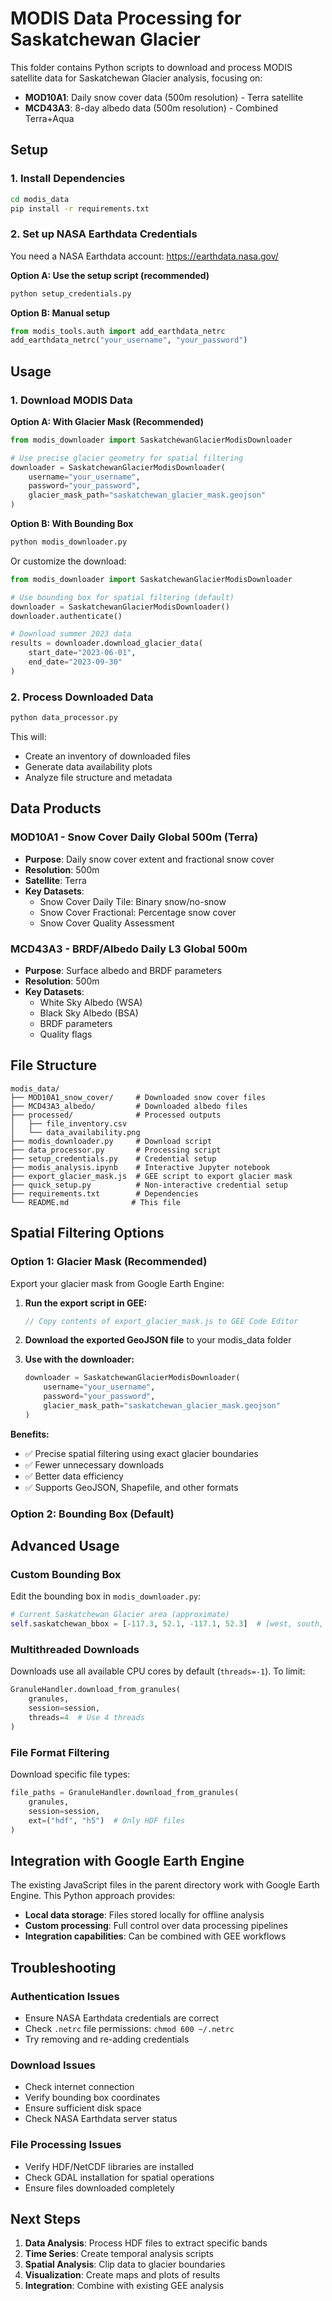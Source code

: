 # MODIS Data Processing for Saskatchewan Glacier

This folder contains Python scripts to download and process MODIS satellite data for Saskatchewan Glacier analysis, focusing on:

- **MOD10A1**: Daily snow cover data (500m resolution) - Terra satellite
- **MCD43A3**: 8-day albedo data (500m resolution) - Combined Terra+Aqua

## Setup

### 1. Install Dependencies

```bash
cd modis_data
pip install -r requirements.txt
```

### 2. Set up NASA Earthdata Credentials

You need a NASA Earthdata account: https://earthdata.nasa.gov/

**Option A: Use the setup script (recommended)**
```bash
python setup_credentials.py
```

**Option B: Manual setup**
```python
from modis_tools.auth import add_earthdata_netrc
add_earthdata_netrc("your_username", "your_password")
```

## Usage

### 1. Download MODIS Data

**Option A: With Glacier Mask (Recommended)**
```python
from modis_downloader import SaskatchewanGlacierModisDownloader

# Use precise glacier geometry for spatial filtering
downloader = SaskatchewanGlacierModisDownloader(
    username="your_username",
    password="your_password", 
    glacier_mask_path="saskatchewan_glacier_mask.geojson"
)
```

**Option B: With Bounding Box**
```bash
python modis_downloader.py
```

Or customize the download:

```python
from modis_downloader import SaskatchewanGlacierModisDownloader

# Use bounding box for spatial filtering (default)
downloader = SaskatchewanGlacierModisDownloader()
downloader.authenticate()

# Download summer 2023 data
results = downloader.download_glacier_data(
    start_date="2023-06-01",
    end_date="2023-09-30"
)
```

### 2. Process Downloaded Data

```bash
python data_processor.py
```

This will:
- Create an inventory of downloaded files
- Generate data availability plots
- Analyze file structure and metadata

## Data Products

### MOD10A1 - Snow Cover Daily Global 500m (Terra)

- **Purpose**: Daily snow cover extent and fractional snow cover
- **Resolution**: 500m
- **Satellite**: Terra
- **Key Datasets**:
  - Snow Cover Daily Tile: Binary snow/no-snow
  - Snow Cover Fractional: Percentage snow cover
  - Snow Cover Quality Assessment

### MCD43A3 - BRDF/Albedo Daily L3 Global 500m

- **Purpose**: Surface albedo and BRDF parameters
- **Resolution**: 500m
- **Key Datasets**:
  - White Sky Albedo (WSA)
  - Black Sky Albedo (BSA)
  - BRDF parameters
  - Quality flags

## File Structure

```
modis_data/
├── MOD10A1_snow_cover/     # Downloaded snow cover files
├── MCD43A3_albedo/         # Downloaded albedo files
├── processed/              # Processed outputs
│   ├── file_inventory.csv
│   └── data_availability.png
├── modis_downloader.py     # Download script
├── data_processor.py       # Processing script
├── setup_credentials.py    # Credential setup
├── modis_analysis.ipynb    # Interactive Jupyter notebook
├── export_glacier_mask.js  # GEE script to export glacier mask
├── quick_setup.py          # Non-interactive credential setup
├── requirements.txt        # Dependencies
└── README.md              # This file
```

## Spatial Filtering Options

### Option 1: Glacier Mask (Recommended)

Export your glacier mask from Google Earth Engine:

1. **Run the export script in GEE:**
   ```javascript
   // Copy contents of export_glacier_mask.js to GEE Code Editor
   ```

2. **Download the exported GeoJSON file** to your modis_data folder

3. **Use with the downloader:**
   ```python
   downloader = SaskatchewanGlacierModisDownloader(
       username="your_username",
       password="your_password",
       glacier_mask_path="saskatchewan_glacier_mask.geojson"
   )
   ```

**Benefits:**
- ✅ Precise spatial filtering using exact glacier boundaries
- ✅ Fewer unnecessary downloads
- ✅ Better data efficiency
- ✅ Supports GeoJSON, Shapefile, and other formats

### Option 2: Bounding Box (Default)

## Advanced Usage

### Custom Bounding Box

Edit the bounding box in `modis_downloader.py`:

```python
# Current Saskatchewan Glacier area (approximate)
self.saskatchewan_bbox = [-117.3, 52.1, -117.1, 52.3]  # [west, south, east, north]
```

### Multithreaded Downloads

Downloads use all available CPU cores by default (`threads=-1`). To limit:

```python
GranuleHandler.download_from_granules(
    granules, 
    session=session, 
    threads=4  # Use 4 threads
)
```

### File Format Filtering

Download specific file types:

```python
file_paths = GranuleHandler.download_from_granules(
    granules, 
    session=session,
    ext=("hdf", "h5")  # Only HDF files
)
```

## Integration with Google Earth Engine

The existing JavaScript files in the parent directory work with Google Earth Engine. This Python approach provides:

- **Local data storage**: Files stored locally for offline analysis
- **Custom processing**: Full control over data processing pipelines
- **Integration capabilities**: Can be combined with GEE workflows

## Troubleshooting

### Authentication Issues
- Ensure NASA Earthdata credentials are correct
- Check `.netrc` file permissions: `chmod 600 ~/.netrc`
- Try removing and re-adding credentials

### Download Issues
- Check internet connection
- Verify bounding box coordinates
- Ensure sufficient disk space
- Check NASA Earthdata server status

### File Processing Issues
- Verify HDF/NetCDF libraries are installed
- Check GDAL installation for spatial operations
- Ensure files downloaded completely

## Next Steps

1. **Data Analysis**: Process HDF files to extract specific bands
2. **Time Series**: Create temporal analysis scripts
3. **Spatial Analysis**: Clip data to glacier boundaries
4. **Visualization**: Create maps and plots of results
5. **Integration**: Combine with existing GEE analysis
